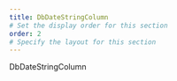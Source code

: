 ```yaml
---
title: DbDateStringColumn
# Set the display order for this section
order: 2
# Specify the layout for this section
---
```

DbDateStringColumn